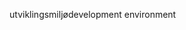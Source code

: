 <span data-ttu-id="bfce0-101">utviklingsmiljø</span><span class="sxs-lookup"><span data-stu-id="bfce0-101">development environment</span></span>